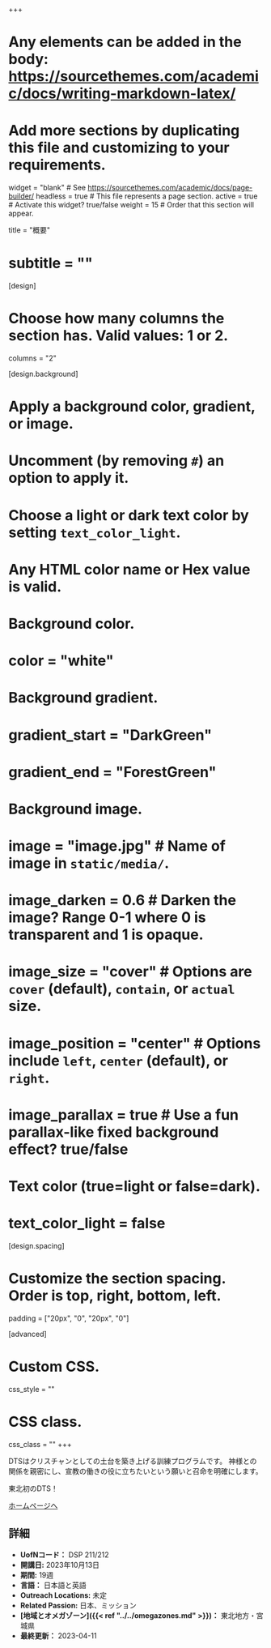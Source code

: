 +++
# Any elements can be added in the body: https://sourcethemes.com/academic/docs/writing-markdown-latex/
# Add more sections by duplicating this file and customizing to your requirements.

widget = "blank"  # See https://sourcethemes.com/academic/docs/page-builder/
headless = true  # This file represents a page section.
active = true  # Activate this widget? true/false
weight = 15  # Order that this section will appear.

title = "概要"
# subtitle = ""

[design]
  # Choose how many columns the section has. Valid values: 1 or 2.
  columns = "2"

[design.background]
  # Apply a background color, gradient, or image.
  #   Uncomment (by removing `#`) an option to apply it.
  #   Choose a light or dark text color by setting `text_color_light`.
  #   Any HTML color name or Hex value is valid.

  # Background color.
  # color = "white"

  # Background gradient.
  # gradient_start = "DarkGreen"
  # gradient_end = "ForestGreen"

  # Background image.
  # image = "image.jpg"  # Name of image in `static/media/`.
  # image_darken = 0.6  # Darken the image? Range 0-1 where 0 is transparent and 1 is opaque.
  # image_size = "cover"  #  Options are `cover` (default), `contain`, or `actual` size.
  # image_position = "center"  # Options include `left`, `center` (default), or `right`.
  # image_parallax = true  # Use a fun parallax-like fixed background effect? true/false

  # Text color (true=light or false=dark).
  # text_color_light = false

[design.spacing]
  # Customize the section spacing. Order is top, right, bottom, left.
  padding = ["20px", "0", "20px", "0"]

[advanced]
 # Custom CSS.
 css_style = ""

 # CSS class.
 css_class = ""
+++

DTSはクリスチャンとしての土台を築き上げる訓練プログラムです。
神様との関係を親密にし、宣教の働きの役に立ちたいという願いと召命を明確にします。

東北初のDTS！

[ホームページへ](https://www.ywamsendai.org/ja/dts)

## 詳細

* **UofNコード：** DSP 211/212
* **開講日:** 2023年10月13日
* **期間:** 19週
* **言語：** 日本語と英語
* **Outreach Locations:** 未定
* **Related Passion:** 日本、ミッション
* **[地域とオメガゾーン]({{< ref "../../omegazones.md" >}})：** 東北地方・宮城県
* **最終更新：** 2023-04-11
